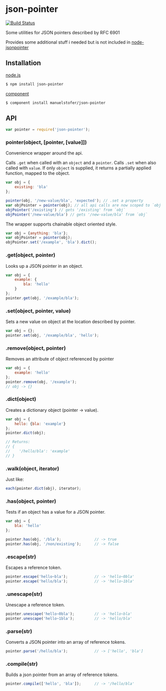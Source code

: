 # json-pointer

[![Build Status](https://travis-ci.org/manuelstofer/json-pointer.png)](https://travis-ci.org/manuelstofer/json-pointer)

Some utilities for JSON pointers described by RFC 6901

Provides some additional stuff i needed but is not included in [node-jsonpointer](https://github.com/janl/node-jsonpointer)


## Installation

[node.js](http://nodejs.org)

```bash
$ npm install json-pointer
```

[component](https://github.com/component/component)

```bash
$ component install manuelstofer/json-pointer
```


## API

```Javascript
var pointer = require('json-pointer');
```

### pointer(object, [pointer, [value]])

Convenience wrapper around the api.

Calls `.get` when called with an `object` and a `pointer`.
Calls `.set` when also called with `value`.
If only `object` is supplied, it returns a partially applied function, mapped to the object.


```Javascript
var obj = {
    existing: 'bla'
};

pointer(obj, '/new-value/bla', 'expected'); // .set a property
var objPointer = pointer(obj); // all api calls are now scoped to `obj`
objPointer('/existing') // gets '/existing' from `obj`
objPointer('/new-value/bla') // gets '/new-value/bla' from `obj`
```

The wrapper supports chainable object oriented style.

```Javascript
var obj = {anything: 'bla'};
var objPointer = pointer(obj);
objPointer.set('/example', 'bla').dict();
```


### .get(object, pointer)

Looks up a JSON pointer in an object.

```Javascript
var obj = {
    example: {
        bla: 'hello'
    }
};
pointer.get(obj, '/example/bla');
```


### .set(object, pointer, value)

Sets a new value on object at the location described by pointer.

```Javascript
var obj = {};
pointer.set(obj, '/example/bla', 'hello');
```


### .remove(object, pointer)

Removes an attribute of object referenced by pointer

```Javascript
var obj = {
    example: 'hello'
};
pointer.remove(obj, '/example');
// obj -> {}
```


### .dict(object)

Creates a dictionary object (pointer -> value).

```Javascript
var obj = {
    hello: {bla: 'example'}
};
pointer.dict(obj);

// Returns:
// {
//    '/hello/bla': 'example'
// }
```


### .walk(object, iterator)

Just like:

```Javascript
each(pointer.dict(obj), iterator);
```


### .has(object, pointer)

Tests if an object has a value for a JSON pointer.

```Javascript
var obj = {
    bla: 'hello'
};

pointer.has(obj, '/bla');               // -> true
pointer.has(obj, '/non/existing');      // -> false
```


### .escape(str)

Escapes a reference token.

```Javascript
pointer.escape('hello~bla');            // -> 'hello~0bla'
pointer.escape('hello/bla');            // -> 'hello~1bla'
```


### .unescape(str)

Unescape a reference token.

```Javascript
pointer.unescape('hello~0bla');         // -> 'hello~bla'
pointer.unescape('hello~1bla');         // -> 'hello/bla'
```


### .parse(str)

Converts a JSON pointer into an array of reference tokens.

```Javascript
pointer.parse('/hello/bla');            // -> ['hello', 'bla']
```


### .compile(str)

Builds a json pointer from an array of reference tokens.

```Javascript
pointer.compile(['hello', 'bla']);      // -> '/hello/bla'
```
